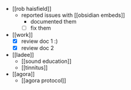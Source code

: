 - [[rob haisfield]]
  - reported issues with [[obsidian embeds]]
    - documented them
    - [ ] fix them
- [[work]]
  - [x] review doc 1 :)
  - [x] review doc 2
- [[ladee]]
  - [[sound education]]
  - [[tinnitus]]
- [[agora]]
  - [[agora protocol]]
